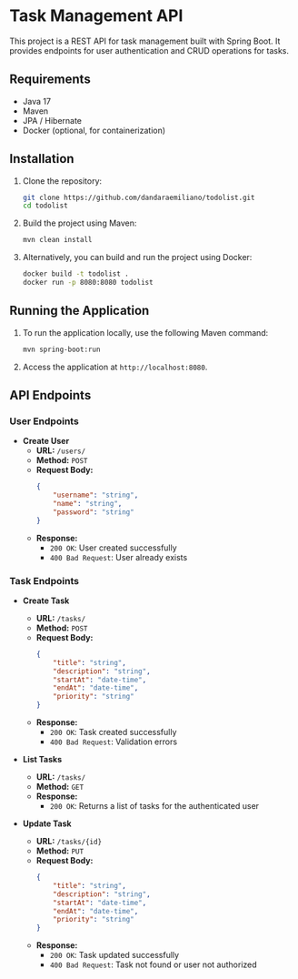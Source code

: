 # Task Management API

This project is a REST API for task management built with Spring Boot. It provides endpoints for user authentication and CRUD operations for tasks.

## Requirements

- Java 17
- Maven
- JPA / Hibernate
- Docker (optional, for containerization)

## Installation

1. Clone the repository:
    ```bash
    git clone https://github.com/dandaraemiliano/todolist.git
    cd todolist
    ```

2. Build the project using Maven:
    ```bash
    mvn clean install
    ```

3. Alternatively, you can build and run the project using Docker:
    ```bash
    docker build -t todolist .
    docker run -p 8080:8080 todolist
    ```

## Running the Application

1. To run the application locally, use the following Maven command:
    ```bash
    mvn spring-boot:run
    ```

2. Access the application at `http://localhost:8080`.

## API Endpoints

### User Endpoints

- **Create User**
    - **URL:** `/users/`
    - **Method:** `POST`
    - **Request Body:**
        ```json
        {
            "username": "string",
            "name": "string",
            "password": "string"
        }
        ```
    - **Response:**
        - `200 OK`: User created successfully
        - `400 Bad Request`: User already exists

### Task Endpoints

- **Create Task**
    - **URL:** `/tasks/`
    - **Method:** `POST`
    - **Request Body:**
        ```json
        {
            "title": "string",
            "description": "string",
            "startAt": "date-time",
            "endAt": "date-time",
            "priority": "string"
        }
        ```
    - **Response:**
        - `200 OK`: Task created successfully
        - `400 Bad Request`: Validation errors

- **List Tasks**
    - **URL:** `/tasks/`
    - **Method:** `GET`
    - **Response:**
        - `200 OK`: Returns a list of tasks for the authenticated user

- **Update Task**
    - **URL:** `/tasks/{id}`
    - **Method:** `PUT`
    - **Request Body:**
        ```json
        {
            "title": "string",
            "description": "string",
            "startAt": "date-time",
            "endAt": "date-time",
            "priority": "string"
        }
        ```
    - **Response:**
        - `200 OK`: Task updated successfully
        - `400 Bad Request`: Task not found or user not authorized

